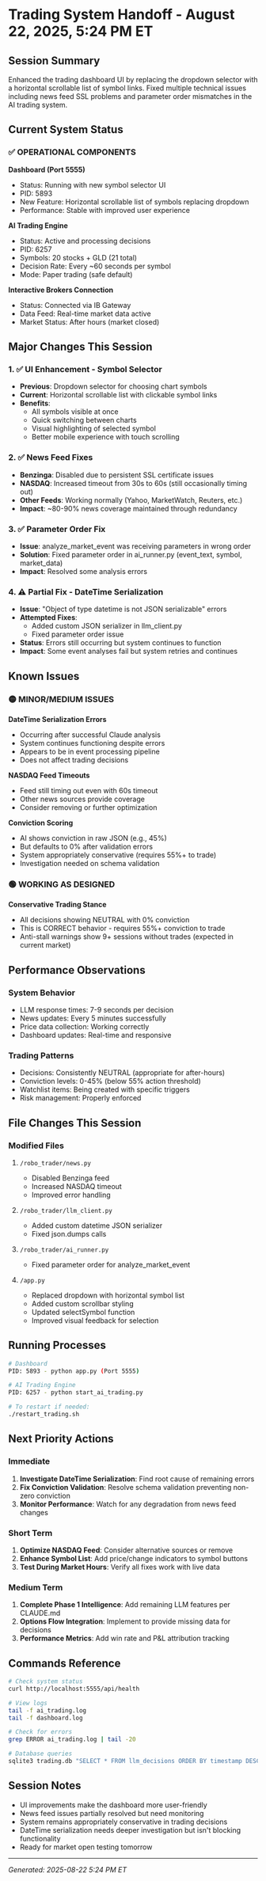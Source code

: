 # Trading System Handoff - August 22, 2025, 5:24 PM ET

## Session Summary
Enhanced the trading dashboard UI by replacing the dropdown selector with a horizontal scrollable list of symbol links. Fixed multiple technical issues including news feed SSL problems and parameter order mismatches in the AI trading system.

## Current System Status

### ✅ OPERATIONAL COMPONENTS

**Dashboard (Port 5555)**
- Status: Running with new symbol selector UI
- PID: 5893
- New Feature: Horizontal scrollable list of symbols replacing dropdown
- Performance: Stable with improved user experience

**AI Trading Engine**
- Status: Active and processing decisions
- PID: 6257
- Symbols: 20 stocks + GLD (21 total)
- Decision Rate: Every ~60 seconds per symbol
- Mode: Paper trading (safe default)

**Interactive Brokers Connection**
- Status: Connected via IB Gateway
- Data Feed: Real-time market data active
- Market Status: After hours (market closed)

## Major Changes This Session

### 1. ✅ UI Enhancement - Symbol Selector
- **Previous**: Dropdown selector for choosing chart symbols
- **Current**: Horizontal scrollable list with clickable symbol links
- **Benefits**: 
  - All symbols visible at once
  - Quick switching between charts
  - Visual highlighting of selected symbol
  - Better mobile experience with touch scrolling

### 2. ✅ News Feed Fixes
- **Benzinga**: Disabled due to persistent SSL certificate issues
- **NASDAQ**: Increased timeout from 30s to 60s (still occasionally timing out)
- **Other Feeds**: Working normally (Yahoo, MarketWatch, Reuters, etc.)
- **Impact**: ~80-90% news coverage maintained through redundancy

### 3. ✅ Parameter Order Fix
- **Issue**: analyze_market_event was receiving parameters in wrong order
- **Solution**: Fixed parameter order in ai_runner.py (event_text, symbol, market_data)
- **Impact**: Resolved some analysis errors

### 4. ⚠️ Partial Fix - DateTime Serialization
- **Issue**: "Object of type datetime is not JSON serializable" errors
- **Attempted Fixes**:
  - Added custom JSON serializer in llm_client.py
  - Fixed parameter order issue
- **Status**: Errors still occurring but system continues to function
- **Impact**: Some event analyses fail but system retries and continues

## Known Issues

### 🟡 MINOR/MEDIUM ISSUES

**DateTime Serialization Errors**
- Occurring after successful Claude analysis
- System continues functioning despite errors
- Appears to be in event processing pipeline
- Does not affect trading decisions

**NASDAQ Feed Timeouts**
- Feed still timing out even with 60s timeout
- Other news sources provide coverage
- Consider removing or further optimization

**Conviction Scoring**
- AI shows conviction in raw JSON (e.g., 45%)
- But defaults to 0% after validation errors
- System appropriately conservative (requires 55%+ to trade)
- Investigation needed on schema validation

### 🟢 WORKING AS DESIGNED

**Conservative Trading Stance**
- All decisions showing NEUTRAL with 0% conviction
- This is CORRECT behavior - requires 55%+ conviction to trade
- Anti-stall warnings show 9+ sessions without trades (expected in current market)

## Performance Observations

### System Behavior
- LLM response times: 7-9 seconds per decision
- News updates: Every 5 minutes successfully
- Price data collection: Working correctly
- Dashboard updates: Real-time and responsive

### Trading Patterns
- Decisions: Consistently NEUTRAL (appropriate for after-hours)
- Conviction levels: 0-45% (below 55% action threshold)
- Watchlist items: Being created with specific triggers
- Risk management: Properly enforced

## File Changes This Session

### Modified Files
1. `/robo_trader/news.py`
   - Disabled Benzinga feed
   - Increased NASDAQ timeout
   - Improved error handling

2. `/robo_trader/llm_client.py`
   - Added custom datetime JSON serializer
   - Fixed json.dumps calls

3. `/robo_trader/ai_runner.py`
   - Fixed parameter order for analyze_market_event

4. `/app.py`
   - Replaced dropdown with horizontal symbol list
   - Added custom scrollbar styling
   - Updated selectSymbol function
   - Improved visual feedback for selection

## Running Processes
```bash
# Dashboard
PID: 5893 - python app.py (Port 5555)

# AI Trading Engine
PID: 6257 - python start_ai_trading.py

# To restart if needed:
./restart_trading.sh
```

## Next Priority Actions

### Immediate
1. **Investigate DateTime Serialization**: Find root cause of remaining errors
2. **Fix Conviction Validation**: Resolve schema validation preventing non-zero conviction
3. **Monitor Performance**: Watch for any degradation from news feed changes

### Short Term
1. **Optimize NASDAQ Feed**: Consider alternative sources or remove
2. **Enhance Symbol List**: Add price/change indicators to symbol buttons
3. **Test During Market Hours**: Verify all fixes work with live data

### Medium Term
1. **Complete Phase 1 Intelligence**: Add remaining LLM features per CLAUDE.md
2. **Options Flow Integration**: Implement to provide missing data for decisions
3. **Performance Metrics**: Add win rate and P&L attribution tracking

## Commands Reference
```bash
# Check system status
curl http://localhost:5555/api/health

# View logs
tail -f ai_trading.log
tail -f dashboard.log

# Check for errors
grep ERROR ai_trading.log | tail -20

# Database queries
sqlite3 trading.db "SELECT * FROM llm_decisions ORDER BY timestamp DESC LIMIT 5;"
```

## Session Notes
- UI improvements make the dashboard more user-friendly
- News feed issues partially resolved but need monitoring
- System remains appropriately conservative in trading decisions
- DateTime serialization needs deeper investigation but isn't blocking functionality
- Ready for market open testing tomorrow

---
*Generated: 2025-08-22 5:24 PM ET*